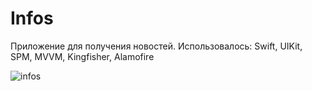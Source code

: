 # Infos

Приложение для получения новостей. Использовалось: Swift, UIKit, SPM, MVVM, Kingfisher, Alamofire

![infos](https://user-images.githubusercontent.com/31514294/229795902-c37d6dfc-e1ae-4bff-a120-65993a1ad37f.gif)
